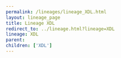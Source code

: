 ```yaml
---
permalink: /lineages/lineage_XDL.html
layout: lineage_page
title: Lineage XDL
redirect_to: ../lineage.html?lineage=XDL
lineage: XDL
parent: 
children: ['XDL']
---
```

